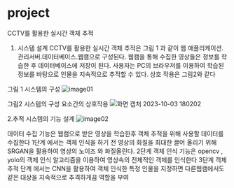 # project
CCTV를 활용한 실시간 객체 추적


1. 시스템 설계
CCTV를 활용한 실시간 객체 추적은 그림 1 과 같이 웹 애플리케이션. 관리서버.데이터베이스.웹캠으로 구성된다.
웹캠을 통해 수집한 영상들은 정보를 학습한 후 데이터베이스에 저장이 된다. 
사용자는 PC의 브라우저를 이용하여 학습된 정보를 바탕으로 인물을 지속적으로 추적할 수 있다. 상호 작용은 그림2와 같다

그림 1 시스템의 구성
![image01](https://github.com/Hiya544/project/assets/62420840/f622334e-4254-4213-a13a-bb241da5f9eb)

그림2 시스템의 구성 요소간의 상호작용
![화면 캡처 2023-10-03 180202](https://github.com/Hiya544/project/assets/62420840/cb933a98-1ce6-436e-8d38-c811f0fe9d1e)

2.추적 시스템의 기능 설계
![image02](https://github.com/Hiya544/project/assets/62420840/85fc2380-3d52-4369-a77c-db36f00fcb54)

데이터 수집 기능은 웹캠으로 받은 영상을 학습한후 객체 추적을 위해 사용할 데이터를 수집한다
1단계 에서는 객체 인식을 하기 전 영상의 화질을 최대한 끌어 올리기 위해 SRGAN을 활용하여 영상의 노이즈 와 화질올린다.
2단계 객체 인식 기능은 opencv , yolo의 객체 인식 알고리즘을 이용하여 영상속의 전체적인 객체를 인식한다
3단계 객체 추적 단계 에서는 CNN을 활용하여 객체 인식한 특정 인물을 지정하면 다른웹캠에서도 같은 대상을 지속적으로 추격하게끔 역할을 부여
